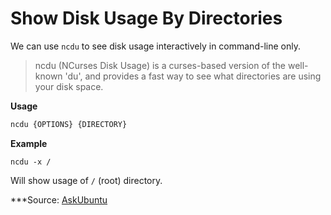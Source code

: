 # Show Disk Usage By Directories

We can use `ncdu` to see disk usage interactively in command-line only.

> ncdu (NCurses Disk Usage) is a curses-based version of the well-known 'du', and provides a fast way to see what directories are using your disk space.

**Usage**

```bash
ncdu {OPTIONS} {DIRECTORY}
```

**Example**

```
ncdu -x /
```

Will show usage of `/` (root) directory.

\*\*\*Source: [AskUbuntu](https://askubuntu.com/a/305057)

